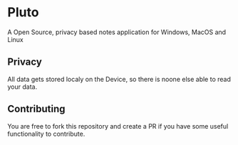 # Pluto

A Open Source, privacy based notes application for Windows, MacOS and Linux

## Privacy

All data gets stored localy on the Device, so there is noone else able to read your data.

## Contributing

You are free to fork this repository and create a PR if you have some useful functionality to contribute.
